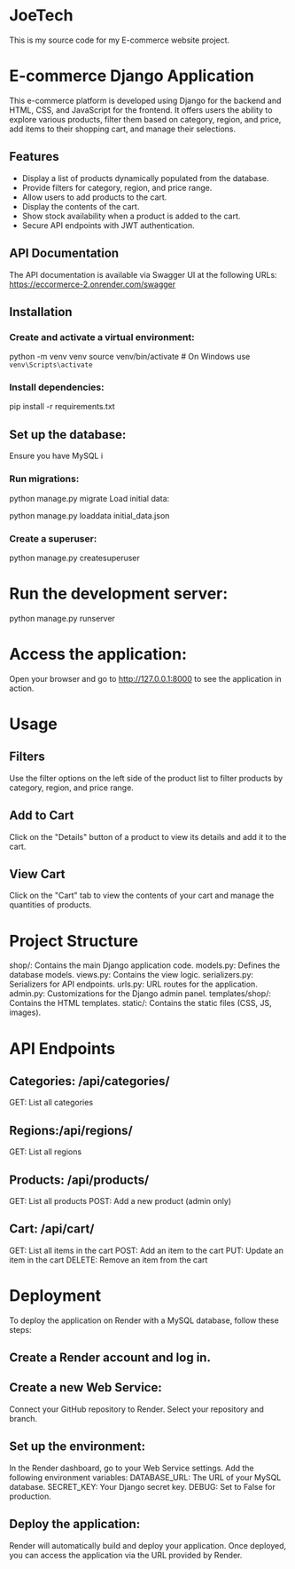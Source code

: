 # JoeTech
This is my source code for my E-commerce website project.

# E-commerce Django Application

This e-commerce platform is developed using Django for the backend and HTML, CSS, and JavaScript for the frontend. It offers users the ability to explore various products, filter them based on category, region, and price, add items to their shopping cart, and manage their selections.

## Features

- Display a list of products dynamically populated from the database.
- Provide filters for category, region, and price range.
- Allow users to add products to the cart.
- Display the contents of the cart.
- Show stock availability when a product is added to the cart.
- Secure API endpoints with JWT authentication.


## API Documentation

The API documentation is available via Swagger UI at the following URLs:
https://eccormerce-2.onrender.com/swagger

## Installation

### Create and activate a virtual environment:
python -m venv venv
source venv/bin/activate  # On Windows use `venv\Scripts\activate`
### Install dependencies:
pip install -r requirements.txt
## Set up the database:
Ensure you have MySQL i
### Run migrations:
python manage.py migrate
Load initial data:

python manage.py loaddata initial_data.json
### Create a superuser:

python manage.py createsuperuser
# Run the development server:

python manage.py runserver
# Access the application:
Open your browser and go to http://127.0.0.1:8000 to see the application in action.

# Usage
## Filters
Use the filter options on the left side of the product list to filter products by category, region, and price range.

## Add to Cart
Click on the "Details" button of a product to view its details and add it to the cart.

## View Cart
Click on the "Cart" tab to view the contents of your cart and manage the quantities of products.

# Project Structure
shop/: Contains the main Django application code.
models.py: Defines the database models.
views.py: Contains the view logic.
serializers.py: Serializers for API endpoints.
urls.py: URL routes for the application.
admin.py: Customizations for the Django admin panel.
templates/shop/: Contains the HTML templates.
static/: Contains the static files (CSS, JS, images).

# API Endpoints
## Categories: /api/categories/
GET: List all categories
## Regions:/api/regions/
GET: List all regions
## Products: /api/products/
GET: List all products
POST: Add a new product (admin only)
## Cart: /api/cart/
GET: List all items in the cart
POST: Add an item to the cart
PUT: Update an item in the cart
DELETE: Remove an item from the cart
# Deployment
To deploy the application on Render with a MySQL database, follow these steps:

## Create a Render account and log in.
## Create a new Web Service:
Connect your GitHub repository to Render.
Select your repository and branch.
## Set up the environment:
In the Render dashboard, go to your Web Service settings.
Add the following environment variables:
DATABASE_URL: The URL of your MySQL database.
SECRET_KEY: Your Django secret key.
DEBUG: Set to False for production.
## Deploy the application:
Render will automatically build and deploy your application.
Once deployed, you can access the application via the URL provided by Render.
